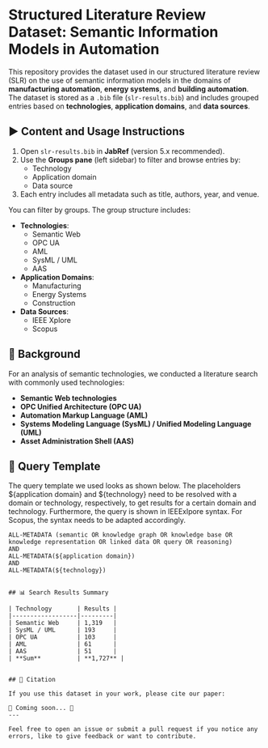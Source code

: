 # Structured Literature Review Dataset: Semantic Information Models in Automation

This repository provides the dataset used in our structured literature review (SLR) on the use of semantic information models in the domains of **manufacturing automation**, **energy systems**, and **building automation**. The dataset is stored as a `.bib` file (`slr-results.bib`) and includes grouped entries based on **technologies**, **application domains**, and **data sources**.

## ▶️ Content and Usage Instructions

1. Open `slr-results.bib` in **JabRef** (version 5.x recommended).
2. Use the **Groups pane** (left sidebar) to filter and browse entries by:
   - Technology  
   - Application domain  
   - Data source  
3. Each entry includes all metadata such as title, authors, year, and venue.

You can filter by groups. The group structure includes:
  - **Technologies**:
    - Semantic Web  
    - OPC UA  
    - AML  
    - SysML / UML  
    - AAS  
  - **Application Domains**:
    - Manufacturing  
    - Energy Systems  
    - Construction  
  - **Data Sources**:
    - IEEE Xplore  
    - Scopus

## 🔎 Background

For an analysis of semantic technologies, we conducted a literature search with commonly used technologies:

- **Semantic Web technologies**
- **OPC Unified Architecture (OPC UA)**
- **Automation Markup Language (AML)**
- **Systems Modeling Language (SysML) / Unified Modeling Language (UML)**
- **Asset Administration Shell (AAS)**

## 📘 Query Template

The query template we used looks as shown below. The placeholders ${application domain} and ${technology} need to be resolved with a domain or technology, respectively, to get results for a certain domain and technology. Furthermore, the query is shown in IEEExlpore syntax. For Scopus, the syntax needs to be adapted accordingly.

```
ALL-METADATA (semantic OR knowledge graph OR knowledge base OR knowledge representation OR linked data OR query OR reasoning)
AND
ALL-METADATA(${application domain})
AND
ALL-METADATA(${technology})


## 📊 Search Results Summary

| Technology       | Results |
|------------------|---------|
| Semantic Web     | 1,319   |
| SysML / UML      | 193     |
| OPC UA           | 103     |
| AML              | 61      |
| AAS              | 51      |
| **Sum**          | **1,727** |


## 📝 Citation

If you use this dataset in your work, please cite our paper:

🚧 Coming soon... 🚧
---

Feel free to open an issue or submit a pull request if you notice any errors, like to give feedback or want to contribute.

